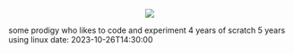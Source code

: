 <p align="center">
  <a href="https://skillicons.dev">
    <img src="https://skillicons.dev/icons?i=html,css,js,py,lua,bash,md,raspberrypi,github,vscode,arch,apple,linux,latex,&theme=dark" />
  </a>
</p>  
some prodigy who likes to code and experiment  
4 years of scratch  
5 years using linux  
date: 2023-10-26T14:30:00
